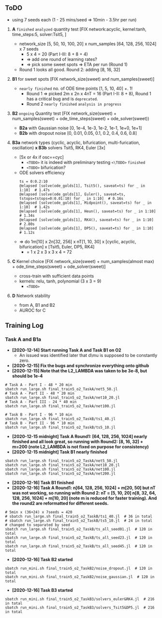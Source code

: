 ## ToDO

* using 7 seeds each (1 - 25 mins/seed => 10min - 3.5hr per run)

1. **A** `finished` `analyzed` quantity test [FIX network:acyclic, kernel:tanh, time_steps:5, solver:Tsit5, ]
    * network_size [5, 50, 10, 100, 20] x num_samples [64, 128, 256, 1024] x 7 seeds
        * 5 x 4 = 20 (Part I-III: 8 + 8 + 4)
        * => add one round of learning rates? <HOLD after B1>
        * => pick some sweet spots => ETA per run (Round 1)
    * Round 1 looks all good. Round 2: adding [8, 16, 32]

2. **B1** for sweet spots [FIX network_size(sweet) and num_samples(sweet)]
    * `nearly finished` no. of ODE time points [1, 5, 10, 40] +. 1!
        * Round 1 => picked 2m x 2n x 4nT = 16 (Part I-II: 8 + 8), Round 1 has a critical bug and is `deprecated`.
        * Round 2 `nearly finished` `analysis in progress`

3. **B2** `ongoing` Quantity test [FIX network_size(sweet) + num_samples(sweet) + ode_time_steps(sweet) + ode_solver(sweet))
    * **B2a** with Gaussian noise [0, 1e-4, 1e-3, 1e-2, 1e-1, 1e+0, 1e+1]
    * **B2b** with dropout noise [0, 0.01, 0.05, 0.1, 0.2, 0.4, 0.6, 0.8]

4. **B3a** network types (cyclic, acyclic, bifurication, multi-furication, oscillation)  **x B3b** solvers Tsit5, RK4, Euler [3x]
    * [5x or 4x if osc==cyc]
        * `<TODO>` it is indeed with preliminary testing `<\TODO>` `finished`
        * `<TODO>` bifurication?
    * ODE solvers efficiency
        ```
        ts = 0:0.2:10
        @elapsed [solve(ode_golds[1], Tsit5(), saveat=ts) for _ in 1:10]  # 1.47s
        @elapsed [solve(ode_golds[1], Euler(), saveat=ts, tstops=tstops=0:0.01:10) for _ in 1:10]  # 0.16s
        @elapsed [solve(ode_golds[1], Midpoint(), saveat=ts) for _ in 1:10]  # 1.42s
        @elapsed [solve(ode_golds[1], Heun(), saveat=ts) for _ in 1:10]  # 1.34s
        @elapsed [solve(ode_golds[1], RK4(), saveat=ts) for _ in 1:10]  # 2.80s
        @elapsed [solve(ode_golds[1], DP5(), saveat=ts) for _ in 1:10]  # 1.12s
        ```
    * => do 1m[10] x 2n[32, 256] x nT[1, 10, 30] x [cyclic, acyclic, bifurication] x [Tsit5, Euler, DP5, RK4]
        * = 1 x 2 x 3 x 3 x 4 = 72

5. **C** Kernel choice [FIX network_size(sweet) + num_samples(almost max) + ode_time_steps(sweet) + ode_solver(sweet)]
    * cross-train with sufficient data points
    * kernels: relu, tanh, polynomial (3 x 3 = 9)
        * `<TODO>`

5. **D** Network stability
    * from A, B1 and B2
    * AUROC for C


## Training Log

### Task A and B1a
* **[2020-12-14] Start running Task A and Task B1 on O2**
  * An issued was identified later that d\mu is supposed to be constantly zero.
* **[2020-12-15] Fix the bugs and synchronize everything onto github**
* **[2020-12-15] Note that the L2_LAMBDA was taken to be 3e-8, but should be 1e-4**
```
# Task A - Part I - 48 * 20 min
sbatch run_large.sh final_train5_o2_TaskA/net5_50.jl
# Task A - Part II - 48 * 20 min
sbatch run_large.sh final_train5_o2_TaskA/net10_20.jl
# Task A - Part III - 24 * 40 min
sbatch run_large.sh final_train5_o2_TaskA/net100.jl

# Task B - Part I - 96 * 10 min
sbatch run_large.sh final_train5_o2_TaskB/ts1_40.jl
# Task B - Part II - 96 * 10 min
sbatch run_large.sh final_train5_o2_TaskB/ts5_10.jl

```
* **[2020-12-15 midnight] Task A Round1: [64, 128, 256, 1024] nearly finished and all look great, so running with Round2: [8, 16, 32] + m=200 (note L2_LAMBDA is not fixed on purpose for consistency)**
* **[2020-12-15 midnight] Task B1 nearly finished**
```
sbatch run_large.sh final_train5_o2_TaskA/net5_50.jl
sbatch run_large.sh final_train5_o2_TaskA/net10_20.jl
sbatch run_large.sh final_train5_o2_TaskA/net100.jl
sbatch run_large.sh final_train5_o2_TaskA/net200.jl
```
* **[2020-12-16] Task B1 finished**
* **[2020-12-16] Task A Round1: n[64, 128, 256, 1024] + m[20, 50] but nT was not working, so running with Round 2: nT = [5, 10, 20] n[8, 32, 64, 128, 256, 1024] + m[10, 20] (note m is reduced for faster training). And the round2 are reformatted for different seeds.**

```
# 5min x (36+24) x 7seeds = 420
# sbatch run_large.sh final_train5_o2_TaskB/ts1_40.jl  # 36 in total
# sbatch run_large.sh final_train5_o2_TaskB/ts5_10.jl  # 24 in total
# changed to separated by seed
sbatch run_large.sh final_train5_o2_TaskB/ts_all_seed01.jl  # 120 in total
sbatch run_large.sh final_train5_o2_TaskB/ts_all_seed23.jl  # 120 in total
sbatch run_large.sh final_train5_o2_TaskB/ts_all_seed45.jl  # 120 in total

```
* **[2020-12-16] Task B2 started**
```
sbatch run_mini.sh final_train5_o2_TaskB2/noise_dropout.jl  # 120 in total
sbatch run_mini.sh final_train5_o2_TaskB2/noise_gaussian.jl  # 120 in total
```
* **[2020-12-16] Task B3 started**
```
sbatch run_mini.sh final_train5_o2_TaskB3/solvers_euler&RK4.jl  # 216 in total
sbatch run_mini.sh final_train5_o2_TaskB3/solvers_Tsit5&DP5.jl  # 216 in total
```
